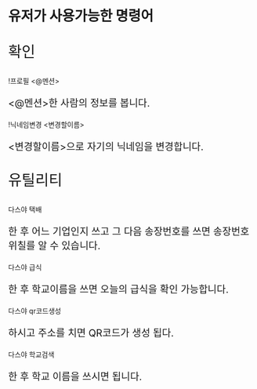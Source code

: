 # 유저가 사용가능한 명령어
<p style="font-size: 30px">확인</p>
!프로필 <@멘션>
<p style="font-size: 20px"><@멘션>한 사람의 정보를 봅니다.</p>
!닉네임변경 <변경할이름>
<p style="font-size: 20px"><변경할이름>으로 자기의 닉네임을 변경합니다.</p>
<p style="font-size: 30px">유틸리티</p>
다스야 택배
<p style="font-size: 20px">한 후 어느 기업인지 쓰고 그 다음 송장번호를 쓰면 송장번호 위칠를 알 수 있습니다.</p>
다스야 급식
<p style="font-size: 20px">한 후 학교이름을 쓰면 오늘의 급식을 확인 가능합니다.</p>
다스야 qr코드생성
<p style="font-size: 20px">하시고 주소를 치면 QR코드가 생성 됩다.</p>
다스야 학교검색
<p style="font-size: 20px">한 후 학교 이름을 쓰시면 됩니다.</p>
